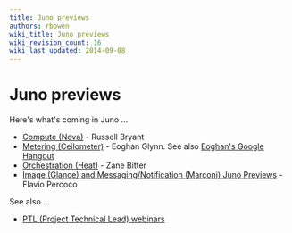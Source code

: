 ```yaml
---
title: Juno previews
authors: rbowen
wiki_title: Juno previews
wiki_revision_count: 16
wiki_last_updated: 2014-09-08
---
```


# Juno previews

Here's what's coming in Juno ...

*   [Compute (Nova)](http://blog.russellbryant.net/2014/07/07/juno-preview-for-openstack-compute-nova/) - Russell Bryant
*   [Metering (Ceilometer)](http://community.redhat.com/blog/2014/07/upstream-podcast-episode-10-rich-bowen-with-eoghan-glynn-on-openstack-juno/) - Eoghan Glynn. See also [Eoghan's Google Hangout](https://plus.google.com/events/c6e8vjjn8klrf78ruhkr95j4tas)
*   [Orchestration (Heat)](https://www.youtube.com/watch?v=DwuZHMkFzFs&list=UUQ74G2gKXdpwZkXEsclzcrA#t=1343) - Zane Bitter
*   [Image (Glance) and Messaging/Notification (Marconi) Juno Previews](http://blog.flaper87.com/post/juno-preview-glance-marconi/) - Flavio Percoco

See also ...

*   [PTL (Project Technical Lead) webinars](https://www.youtube.com/playlist?list=PLKqaoAnDyfgqpX5f3PCuOgsDm-_UJu2aU)
